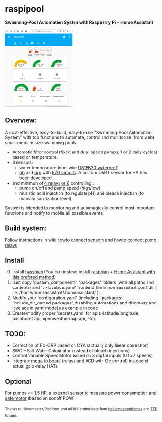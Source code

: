 # raspipool
**Swimming-Pool Automation Systen with Raspberry Pi + Home Assistant**

<img src="/help/media/raspipool_main2.png" height="256">

## Overview:

 A cost-effective, easy-to-build, easy-to-use "Swimming-Pool Automation System" with top functions to automate, control and monitorize (from web) small-medium size swimming pools.

- Automatic filter control (fixed and dual-speed pumps, 1 or 2 daily cycles) based on temperature.
- 3 sensors:
  - water temperature (one-wire [DS18B20 waterprof](https://aliexpress.com/item/32968031204.html))
  - [ph](https://www.atlas-scientific.com/product_pages/circuits/ezo_ph.html) and [orp](https://www.atlas-scientific.com/product_pages/circuits/ezo_orp.html) with [EZO circuits](https://www.atlas-scientific.com/product_pages/components/ezo-carrier-board.html). A custom UART sensor for HA has been developed.
- and minimun of [4 relays](https://aliexpress.com/item/32961638909.html) [or 6](https://aliexpress.com/item/32997012084.html) controlling :
  - pump on/off and pump speed (high/low)
  - muriatic acid injection (to regulate pH) and bleach injection (to mantain sanitization level)
 
 System is intended to monitoring and automagically control most important functions and notify to mobile all possible events.
 
 ## Build system:
 
 Follow instructions in wiki [howto connect sensors](https://github.com/segalion/raspipool/wiki/Sensors-connection-(DS18B20,-and-EZO-pH-and-ORP)) and [howto connect pump relays](https://github.com/segalion/raspipool/wiki/Connection-of-relays-for-pump-control)
 
 ## Install
 0. Install [hassbian](https://www.home-assistant.io/docs/installation/hassbian/installation/) (You can instead install [raspbian](https://myhydropi.com/raspberry-pi-initial-setup) + [Home Assistant with this prefered method](https://www.home-assistant.io/docs/installation/raspberry-pi/))
 1. Just copy 'custom_components', 'packages' folders (with all paths and contents) and 'ui-lovelace.yaml' frontend file in homeassistant conf_dir ( i.e. /home/homeassistant/.homeassistant/ ).
 2. Modify your 'configuration.yaml' (including '  packages: !include_dir_named packages', disabling automations and discovery and lovelace in yaml mode) as example in code
 3. Create/modify proper 'secrets.yaml' for apis (latitude/longitude, pushbullet api, openweathermap api, etc).
 
 
 ## TODO:
 - Correction of FC-ORP based on CYA (actually only linear correction)
 - SWC – Salt Water Chlorinator (instead of bleach injections)
 - Control Variable Speed Motor based on 3 digital inputs (0 to 7 speeds)
 - Integrate [mega-io board](https://www.sequentmicrosystems.com/megaio.html) (relays and ACD with i2c control) instead of actual gpio-relay HATs
 
 ## Optional
 For pumps <= 1.5 HP, a external sensor to measure power consumption and [safe motor](https://en.wikipedia.org/wiki/Magnetic_starter) (based on sonoff POW)
 
 <sub>Thanks to Hidromaster, Piscidoc, and all DIY enthusiasts from [hablemosdepisicnas](http://www.hablemosdepiscinas.com/foro/viewtopic.php?f=11&t=3906) and [TFP](https://www.troublefreepool.com/threads/raspipool-pool-automation-system-with-raspberry-pi-home-assistant.188410/) forums.</sub>
